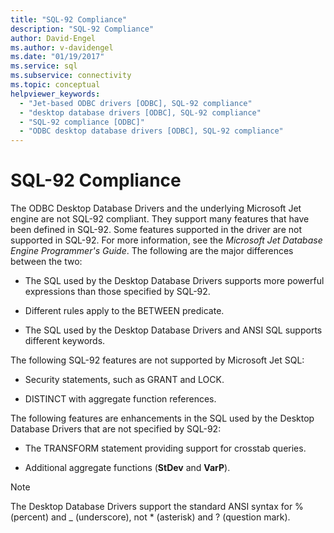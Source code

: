 ```yaml
---
title: "SQL-92 Compliance"
description: "SQL-92 Compliance"
author: David-Engel
ms.author: v-davidengel
ms.date: "01/19/2017"
ms.service: sql
ms.subservice: connectivity
ms.topic: conceptual
helpviewer_keywords:
  - "Jet-based ODBC drivers [ODBC], SQL-92 compliance"
  - "desktop database drivers [ODBC], SQL-92 compliance"
  - "SQL-92 compliance [ODBC]"
  - "ODBC desktop database drivers [ODBC], SQL-92 compliance"
---
```

# SQL-92 Compliance
The ODBC Desktop Database Drivers and the underlying Microsoft Jet engine are not SQL-92 compliant. They support many features that have been defined in SQL-92. Some features supported in the driver are not supported in SQL-92. For more information, see the *Microsoft Jet Database Engine Programmer's Guide*. The following are the major differences between the two:  
  
-   The SQL used by the Desktop Database Drivers supports more powerful expressions than those specified by SQL-92.  
  
-   Different rules apply to the BETWEEN predicate.  
  
-   The SQL used by the Desktop Database Drivers and ANSI SQL supports different keywords.  
  
 The following SQL-92 features are not supported by Microsoft Jet SQL:  
  
-   Security statements, such as GRANT and LOCK.  
  
-   DISTINCT with aggregate function references.  
  
 The following features are enhancements in the SQL used by the Desktop Database Drivers that are not specified by SQL-92:  
  
-   The TRANSFORM statement providing support for crosstab queries.  
  
-   Additional aggregate functions (**StDev** and **VarP**).  
  
> [!NOTE]  
>  The Desktop Database Drivers support the standard ANSI syntax for % (percent) and _ (underscore), not * (asterisk) and ? (question mark).
